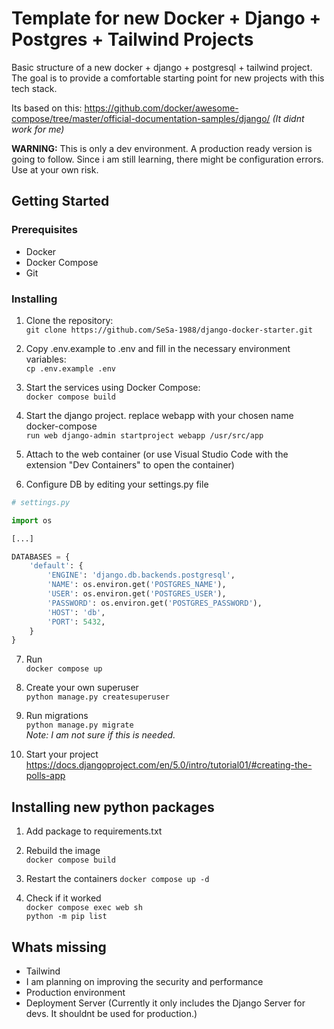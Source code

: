 # Template for new Docker + Django + Postgres + Tailwind Projects

Basic structure of a new docker + django + postgresql + tailwind project.
The goal is to provide a comfortable starting point for new projects with this tech stack.

Its based on this: https://github.com/docker/awesome-compose/tree/master/official-documentation-samples/django/
*(It didnt work for me)*

**WARNING:** 
This is only a dev environment. A production ready version is going to follow.
Since i am still learning, there might be configuration errors. Use at your own risk.

## Getting Started

### Prerequisites

- Docker
- Docker Compose
- Git

### Installing

1. Clone the repository: <br>
`git clone https://github.com/SeSa-1988/django-docker-starter.git`

2. Copy .env.example to .env and fill in the necessary environment variables:<br>
`cp .env.example .env`

3. Start the services using Docker Compose:<br> 
`docker compose build`

4. Start the django project. replace webapp with your chosen name
docker-compose <br>
`run web django-admin startproject webapp /usr/src/app`

5. Attach to the web container (or use Visual Studio Code with the extension "Dev Containers" to open the container)

6. Configure DB by editing your settings.py file

```python
# settings.py

import os

[...]

DATABASES = {
    'default': {
        'ENGINE': 'django.db.backends.postgresql',
        'NAME': os.environ.get('POSTGRES_NAME'),
        'USER': os.environ.get('POSTGRES_USER'),
        'PASSWORD': os.environ.get('POSTGRES_PASSWORD'),
        'HOST': 'db',
        'PORT': 5432,
    }
}
```

7. Run <br>
`docker compose up`

8. Create your own superuser <br>
`python manage.py createsuperuser`

9. Run migrations <br>
`python manage.py migrate`<br>
*Note: I am not sure if this is needed.*

1.  Start your project<br>
https://docs.djangoproject.com/en/5.0/intro/tutorial01/#creating-the-polls-app

## Installing new python packages

1. Add package 
to requirements.txt

2. Rebuild the image<br>
`docker compose build`

3. Restart the containers
`docker compose up -d`

4. Check if it worked <br>
`docker compose exec web sh` <br>
`python -m pip list` <br>

## Whats missing

- Tailwind
- I am planning on improving the security and performance
- Production environment
- Deployment Server (Currently it only includes the Django Server for devs. It shouldnt be used for production.)

